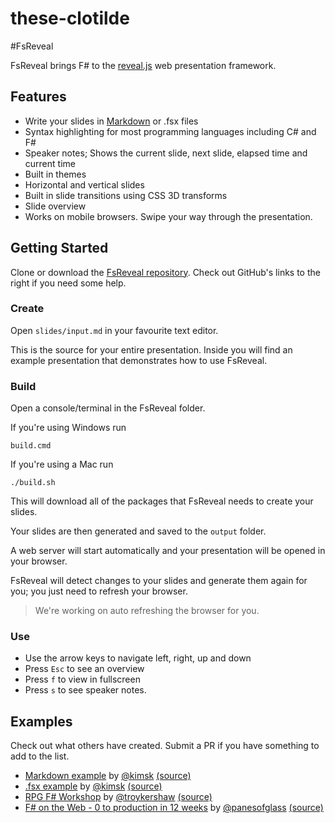 # these-clotilde
#FsReveal

FsReveal brings F# to the [reveal.js][revealjs] web presentation framework.

## Features

- Write your slides in [Markdown](http://daringfireball.net/projects/markdown/syntax) or .fsx files
- Syntax highlighting for most programming languages including C# and F#
- Speaker notes; Shows the current slide, next slide, elapsed time and current time
- Built in themes
- Horizontal and vertical slides
- Built in slide transitions using CSS 3D transforms
- Slide overview
- Works on mobile browsers. Swipe your way through the presentation.

## Getting Started

Clone or download the [FsReveal repository](https://github.com/fsprojects/FsReveal). Check out GitHub's links to the right if you need some help.

### Create

Open `slides/input.md` in your favourite text editor.

This is the source for your entire presentation. Inside you will find an example presentation that demonstrates how to use FsReveal.

### Build

Open a console/terminal in the FsReveal folder.

If you're using Windows run 
    
    build.cmd
    
If you're using a Mac run

    ./build.sh
    
This will download all of the packages that FsReveal needs to create your slides.

Your slides are then generated and saved to the `output` folder.

A web server will start automatically and your presentation will be opened in your browser.

FsReveal will detect changes to your slides and generate them again for you; you just need to refresh your browser.

> We're working on auto refreshing the browser for you.

### Use

- Use the arrow keys to navigate left, right, up and down
- Press `Esc` to see an overview
- Press `f` to view in fullscreen
- Press `s` to see speaker notes.

## Examples

Check out what others have created. Submit a PR if you have something to add to the list.

- [Markdown example][md-example] by [@kimsk][kimsk-twitter] [(source)][md-example-source]
- [.fsx example][fsx-example] by [@kimsk][kimsk-twitter] [(source)][fsx-example-source]
- [RPG F# Workshop][rpg-fsharp-workshop] by [@troykershaw][troykershaw-twitter] [(source)][rpg-fsharp-workshop-source]
- [F# on the Web - 0 to production in 12 weeks][fsharp-on-the-web] by [@panesofglass][panesofglass-twitter] [(source)][fsharp-on-the-web-source]


[revealjs]: https://github.com/hakimel/reveal.js/ "reveal.js | HTML presentations made easy"

[kimsk-twitter]: https://twitter.com/kimsk "@kimsk on Twitter"
[troykershaw-twitter]: https://twitter.com/troykershaw "@troykershaw on Twitter"
[panesofglass-twitter]: https://twitter.com/panesofglass "@panesofglass on Twitter"

[fsx-example]: http://fsreveal.azurewebsites.net/ ".fsx example"
[fsx-example-source]: https://github.com/fsprojects/FsReveal/blob/master/src/presentations/FsReveal.fsx ".fsx example source"

[md-example]: http://fsreveal.azurewebsites.net/index-md.html "Markdown example"
[md-example-source]: https://raw.githubusercontent.com/fsprojects/FsReveal/master/src/presentations/FsReveal.md "Markdown example source"

[rpg-fsharp-workshop]: http://troykershaw.github.io/RpgFsharpWorkshop "RPG F# Workshop" 
[rpg-fsharp-workshop-source]: https://github.com/troykershaw/RpgFsharpWorkshop "RPG F# Workshop source"

[fsharp-on-the-web]: http://panesofglass.github.io/TodoBackendFSharp "F# on the Web - 0 to production in 12 weeks"
[fsharp-on-the-web-source]: https://github.com/panesofglass/TodoBackendFSharp "F# on the Web source"
